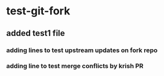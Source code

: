 # test-git-fork
## added test1 file
### adding lines to test upstream updates on fork repo
### adding line to test merge conflicts by krish PR
